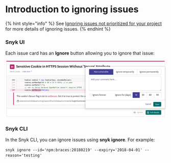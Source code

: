 # Introduction to ignoring issues

{% hint style="info" %}
See [Ignoring issues not prioritized for your project](https://snyk.gitbook.io/user-docs/fixing-and-prioritizing-issues/issue-management/ignore-issues) for more details of ignoring issues.
{% endhint %}

### Snyk UI

Each issue card has an **Ignore** button allowing you to ignore that issue:

![](../../.gitbook/assets/new-ignore-2.png)

### Snyk CLI

In the Snyk CLI, you can ignore issues using **snyk ignore**. For example:

`snyk ignore --id='npm:braces:20180219' --expiry='2018-04-01' --reason='testing'`

